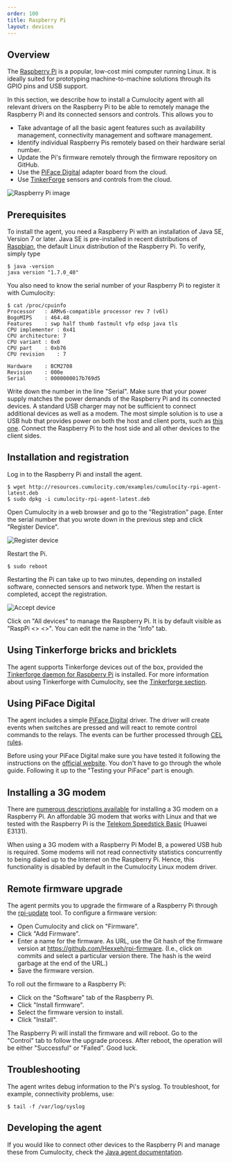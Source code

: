 ```yaml
---
order: 100
title: Raspberry Pi
layout: devices
---
```


## Overview

The [Raspberry Pi](http://en.wikipedia.org/wiki/Raspberry_Pi) is a popular, low-cost mini computer running Linux. It is ideally suited for prototyping machine-to-machine solutions through its GPIO pins and USB support.

In this section, we describe how to install a Cumulocity agent with all relevant drivers on the Raspberry Pi to be able to remotely manage the Raspberry Pi and its connected sensors and controls. This allows you to

* Take advantage of all the basic agent features such as availability management, connectivity management and software management.
* Identify individual Raspberry Pis remotely based on their hardware serial number.
* Update the Pi's firmware remotely through the firmware repository on GitHub.
* Use the [PiFace Digital](http://www.element14.com/community/docs/DOC-52857/l/piface-digital-for-raspberry-pi) adapter board from the cloud.
* Use [TinkerForge](/guides/devices/tinkerforge) sensors and controls from the cloud.

![Raspberry Pi image](http://upload.wikimedia.org/wikipedia/commons/thumb/3/3d/RaspberryPi.jpg/640px-RaspberryPi.jpg)

## Prerequisites

To install the agent, you need a Raspberry Pi with an installation of Java SE, Version 7 or later. Java SE is pre-installed in recent distributions of [Raspbian](http://www.raspberrypi.org/downloads), the default Linux distribution of the Raspberry Pi. To verify, simply type

	$ java -version
	java version "1.7.0_40"

You also need to know the serial number of your Raspberry Pi to register it with Cumulocity:

	$ cat /proc/cpuinfo
	Processor	: ARMv6-compatible processor rev 7 (v6l)
	BogoMIPS	: 464.48
	Features	: swp half thumb fastmult vfp edsp java tls 
	CPU implementer	: 0x41
	CPU architecture: 7
	CPU variant	: 0x0
	CPU part	: 0xb76
	CPU revision	: 7

	Hardware	: BCM2708
	Revision	: 000e
	Serial		: 0000000017b769d5

Write down the number in the line "Serial". Make sure that your power supply matches the power demands of the Raspberry Pi and its connected devices. A standard USB charger may not be sufficient to connect additional devices as well as a modem. The most simple solution is to use a USB hub that provides power on both the host and client ports, such as [this one](http://www.logilink.eu/showproduct/UA0085.htm). Connect the Raspberry Pi to the host side and all other devices to the client sides.

## Installation and registration

Log in to the Raspberry Pi and install the agent.

	$ wget http://resources.cumulocity.com/examples/cumulocity-rpi-agent-latest.deb
	$ sudo dpkg -i cumulocity-rpi-agent-latest.deb

Open Cumulocity in a web browser and go to the "Registration" page. Enter the serial number that you wrote down in the previous step and click "Register Device".

![Register device](/guides/devices/deviceregistration.png)

Restart the Pi.

	$ sudo reboot

Restarting the Pi can take up to two minutes, depending on installed software, connected sensors and network type. When the restart is completed, accept the registration.

![Accept device](/guides/devices/deviceacceptance.png)

Click on "All devices" to manage the Raspberry Pi. It is by default visible as "RaspPi <<hardware model>> <<serial number>>". You can edit the name in the "Info" tab.

## Using Tinkerforge bricks and bricklets

The agent supports Tinkerforge devices out of the box, provided the [Tinkerforge daemon for Raspberry Pi](http://www.tinkerforge.com/de/doc/Embedded/Raspberry_Pi.html) is installed. For more information about using Tinkerforge with Cumulocity, see the [Tinkerforge section](tinkerforge.html).

## Using PiFace Digital

The agent includes a simple [PiFace Digital](http://www.element14.com/community/docs/DOC-52857/l/piface-digital-for-raspberry-pi) driver. The driver will create events when switches are pressed and will react to remote control commands to the relays. The events can be further processed through [CEL rules](/guides/concepts/realtime).

Before using your PiFace Digital make sure you have tested it following the instructions on the [official website](http://www.piface.org.uk/guides/Install_PiFace_Software/). You don't have to go through the whole guide. Following it up to the "Testing your PiFace" part is enough.

## Installing a 3G modem

There are [numerous descriptions available](http://www.thefanclub.co.za/how-to/how-setup-usb-3g-modem-raspberry-pi-using-usbmodeswitch-and-wvdial) for installing a 3G modem on a Raspberry Pi. An affordable 3G modem that works with Linux and that we tested with the Raspberry Pi is the [Telekom Speedstick Basic](http://www.t-mobile.de/shop/handy/0,4855,2963-_278601-0-1-0,00.html) (Huawei E3131).

When using a 3G modem with a Raspberry Pi Model B, a powered USB hub is required. Some modems will not read connectivity statistics concurrently to being dialed up to the Internet on the Raspberry Pi. Hence, this functionality is disabled by default in the Cumulocity Linux modem driver.

## Remote firmware upgrade

The agent permits you to upgrade the firmware of a Raspberry Pi through the [rpi-update](https://github.com/Hexxeh/rpi-update) tool. To configure a firmware version:

* Open Cumulocity and click on "Firmware".
* Click "Add Firmware". 
* Enter a name for the firmware. As URL, use the Git hash of the firmware version at https://github.com/Hexxeh/rpi-firmware. (I.e., click on commits and select a particular version there. The hash is the weird garbage at the end of the URL.)
* Save the firmware version.

To roll out the firmware to a Raspberry Pi:

* Click on the "Software" tab of the Raspberry Pi.
* Click "Install firmware".
* Select the firmware version to install.
* Click "Install".

The Raspberry Pi will install the firmware and will reboot. Go to the "Control" tab to follow the upgrade process. After reboot, the operation will be either "Successful" or "Failed". Good luck. 

## Troubleshooting

The agent writes debug information to the Pi's syslog. To troubleshoot, for example, connectivity problems, use:

	$ tail -f /var/log/syslog

## Developing the agent

If you would like to connect other devices to the Raspberry Pi and manage these from Cumulocity, check the [Java agent documentation](/guides/java/agents).
